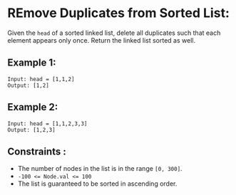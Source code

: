 # REmove Duplicates from Sorted List:

Given the `head` of a sorted linked list, delete all duplicates such that each element appears only once. Return the linked list sorted as well.

## Example 1:
```
Input: head = [1,1,2]
Output: [1,2]
```

## Example 2:
```
Input: head = [1,1,2,3,3]
Output: [1,2,3]
```

## Constraints :
- The number of nodes in the list is in the range `[0, 300]`.
- `-100 <= Node.val <= 100`
- The list is guaranteed to be sorted in ascending order.
